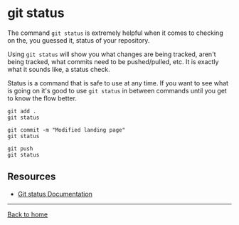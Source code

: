 # git status

The command `git status` is extremely helpful when it comes to checking on the, you guessed it, status of your repository.

Using `git status` will show you what changes are being tracked, aren't being tracked, what commits need to be pushed/pulled, etc.
It is exactly what it sounds like, a status check.

Status is a command that is safe to use at any time. If you want to see what is going on it's good to use `git status` in between commands until you get to know the flow better. 
```
git add . 
git status

git commit -m "Modified landing page"
git status

git push
git status 
```

## Resources
- [Git status Documentation](https://git-scm.com/docs/git-status)
---
[Back to home](../README.md)
